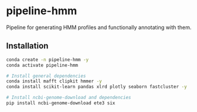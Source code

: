 # pipeline-hmm

Pipeline for generating HMM profiles and functionally annotating with them.

## Installation

```bash
conda create -n pipeline-hmm -y
conda activate pipeline-hmm

# Install general dependencies
conda install mafft clipkit hmmer -y
conda install scikit-learn pandas xlrd plotly seaborn fastcluster -y

# Install ncbi-genome-download and dependencies
pip install ncbi-genome-download ete3 six
```
